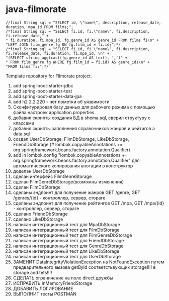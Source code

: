 # java-filmorate
```
//final String sql = "SELECT id, \"name\", description, release_date, duration, mpa_id FROM films;";
/*final String sql = "SELECT fi.id, fi.\"name\", fi.description, fi.release_date," +
" fi.duration, fi.mpa_id, fg.genre_id AS genre_id FROM films fi\n" +
"LEFT JOIN film_genre fg ON fg.film_id = fi.id;";*/
/*final String sql = "SELECT fi.id, fi.\"name\", fi.description, fi.release_date, fi.duration, fi.mpa_id, \n" +
"(SELECT string_agg(cast(fg.genre_id AS text), ',')" +
" FROM film_genre fg WHERE fg.film_id = fi.id) AS genre_ids\n" +
"FROM films fi;";*/
```

Template repository for Filmorate project.
1. add <artifactId>spring-boot-starter-jdbc</artifactId>
2. add <artifactId>spring-boot-starter-test</artifactId>
3. add <artifactId>spring-boot-starter-data-jpa</artifactId>
4. add <artifactId>h2</artifactId> <version>2.2.220</version> - нет пометки об уязвимости
5. Сконфигурировал базу данных для рабочего режима с помощью файла настроек application.properties
6. добавил скрипты создания БД в shema.sql, сверил структуру с классами
7. добавил скрипты заполнения справочников жанров и рейтигов а data.sql
8. создал UserDbStorage, FilmDbStorage, LikeDbStorage, FriendDbStorage (# lombok.copyableAnnotations += org.springframework.beans.factory.annotation.Qualifier)
9. add in lombok.config "lombok.copyableAnnotations += org.springframework.beans.factory.annotation.Qualifier" для автоматического копирования анотации в конструктор
10. доделан UserDbStorage
11. сделан интерфейс FilmGenreStorage
12. сделан FilmGenreDbStorage(возможны изменения)
13. сделан FilmDbStorage
14. сделаны эндпоинт для получение жанров GET /genre, GET /genres/{id}  - контроллер, сервер, стораге
15. сделаны эндпоинт для получение рейтингов GET /mpa, GET /mpa/{id} - контроллер, сервер, стораге
16. сделано FriendDbStorage
17. сделано LikeDbStorage
18. написан интеграционный тест для MpaDbStorage 
19. написан интеграционный тест для FilmDbStorage
20. написан интеграционный тест для FilmGenreDbStorage
21. написан интеграционный тест для FriendDbStorage
22. написан интеграционный тест для GenreDbStorage
23. написан интеграционный тест для LikeDbStorage
24. написан интеграционный тест для UserDbStorage
25. ЗАМЕНИТ DataIntegrityViolationException на NotFoundException путем предварительного вызова getById соответстьвующих storage!!!! в storage and tets!!!!
26. СДЕЛАТЬ ограничение на поле direct дружбы
27. ИСПРАВИТЬ InMemoryFriendStorage
28. ДОБАВИТЬ ЛОГИРОВАНИЕ
29. ВЫПОЛНИТ тесты POSTMAN
